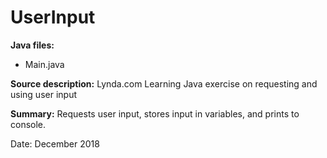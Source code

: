 # UserInput

**Java files:** 
* Main.java

**Source description:** Lynda.com Learning Java exercise on requesting and using user input

**Summary:** Requests user input, stores input in variables, and prints to console.

Date: December 2018